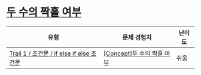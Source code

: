 # [두 수의 짝홀 여부](https://www.codetree.ai/trails/complete/curated-cards/intro-parity-of-two-numbers)

|유형|문제 경험치|난이도|
|---|---|---|
|[Trail 1 / 조건문 / if else if else 조건문](https://www.codetree.ai/trail-info/novice-low/)|[[Concept]두 수의 짝홀 여부](https://www.codetree.ai/trails/complete/curated-cards/intro-parity-of-two-numbers/)|쉬움|

